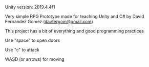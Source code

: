 Unity version: 2019.4.4f1

Very simple RPG Prototype made for teaching Unity and C# 
by David Fernandez Gomez (davfergom@gmail.com)

This project has a bit of everything and good programming practices

Use "space" to open doors

Use "c" to attack

WASD (or arrows) for moving
